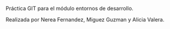 Práctica GIT para el módulo entornos de desarrollo.

Realizada por Nerea Fernandez, Miguez Guzman y Alicia Valera.
